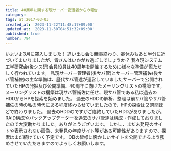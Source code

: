 ```yaml
---
title: 40周年に関する現サーバー管理者からの報告
category:
tags: at:2017-03-03
created_at: '2023-11-22T11:48:17+09:00'
updated_at: '2023-11-30T04:51:32+09:00'
published: true
number: 794
---
```


いよいよ3月に突入しました！
追い出し会も無事終わり、春休みもあと半分に近づいてまいりましたが、皆さんはいかがお過ごしでしょうか？
我々現システム工学研究会(後シス研)会員役員は40周年を開催するために様々な準備が慌ただしく行われています。
私現サーバー管理者(後サバ管)とサーバー管理補佐(後サバ管補佐)の主な準備は、歴代サバ管達が運営していましたサーバーで公開されていたHPの発掘及び公開準備、40周年に向けたメーリングリストの構築です。
メーリングリストの構築は現サバ管補佐に任せ、現サバ管である私は過去のHDDからHPを探索を始めました。
過去のHDDの解析、整理は前サバ管やサバ管補佐の時の私の時代にある程度終わらせていましたので、HPの探索は２週間ほどで終わりました。
過去のHDDのですがご臨終していたHDDがありましたが。RAID構成やバックアップデーターを過去のサバ管達は構成・作成しておりましたので大変助かりました。ありがとうございます。
しかし、まだ未発見のサイトや表示されない画像、未発見の年度サイト等がある可能性がありますので、探索はまだ続けていく予定です。
OBの皆様に懐かしいサイトを公開できるよう務めさせていただきますのでよろしくお願いします。
